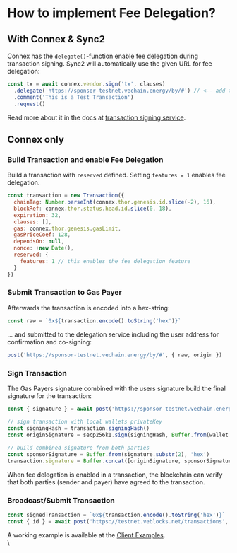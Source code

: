 # How to implement Fee Delegation?

## With Connex & Sync2

Connex has the `delegate()`-function enable fee delegation during transaction signing. Sync2 will automatically use the given URL for fee delegation:

```javascript
const tx = await connex.vendor.sign('tx', clauses)
  .delegate('https://sponsor-testnet.vechain.energy/by/#') // <-- add this line
  .comment('This is a Test Transaction')
  .request()
```

Read more about it in the docs at [transaction signing service](https://docs.vechain.org/connex/api.html#transaction-signing-service).

## Connex only

### **Build Transaction and enable Fee Delegation**

Build a transaction with `reserved` defined. Setting `features = 1` enables fee delegation.

```javascript
const transaction = new Transaction({
  chainTag: Number.parseInt(connex.thor.genesis.id.slice(-2), 16),
  blockRef: connex.thor.status.head.id.slice(0, 18),
  expiration: 32,
  clauses: [],
  gas: connex.thor.genesis.gasLimit,
  gasPriceCoef: 128,
  dependsOn: null,
  nonce: +new Date(),
  reserved: {
    features: 1 // this enables the fee delegation feature
  }
})
```

### **Submit Transaction to Gas Payer**

Afterwards the transaction is encoded into a hex-string:

```javascript
const raw = `0x${transaction.encode().toString('hex')}`
```

… and submitted to the delegation service including the user address for confirmation and co-signing:

```javascript
post('https://sponsor-testnet.vechain.energy/by/#', { raw, origin })
```

### **Sign Transaction**

The Gas Payers signature combined with the users signature build the final signature for the transaction:

```javascript
const { signature } = await post('https://sponsor-testnet.vechain.energy/by/#', { raw, origin })

// sign transaction with local wallets privateKey
const signingHash = transaction.signingHash()
const originSignature = secp256k1.sign(signingHash, Buffer.from(wallet.privateKey.slice(2), 'hex'))
  
// build combined signature from both parties
const sponsorSignature = Buffer.from(signature.substr(2), 'hex')
transaction.signature = Buffer.concat([originSignature, sponsorSignature])
```

When fee delegation is enabled in a transaction, the blockchain can verify that both parties (sender and payer) have agreed to the transaction.

### **Broadcast/Submit Transaction**

```javascript
const signedTransaction = `0x${transaction.encode().toString('hex')}`
const { id } = await post('https://testnet.veblocks.net/transactions', { raw: signedTransaction })
```

A working example is available at the [Client Examples](https://vechain.energy/#/docs/).\
\
